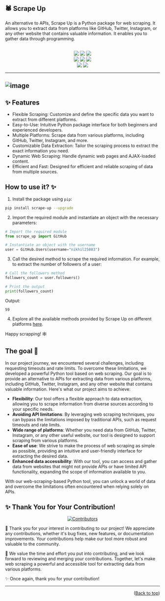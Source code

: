 
## 🕷️ Scrape Up

An alternative to APIs, Scrape Up is a Python package for web scraping. It allows you to extract data from platforms like GitHub, Twitter, Instagram, or any other website that contains valuable information. It enables you to gather data through programming.

<div align="center">
  <br>
  <img src="https://img.shields.io/github/repo-size/Clueless-Community/scrape-up?style=for-the-badge" />
  <img src="https://img.shields.io/github/issues/Clueless-Community/scrape-up?style=for-the-badge" />
  <img src="https://img.shields.io/github/issues-closed-raw/Clueless-Community/scrape-up?style=for-the-badge" />
  <br>
  <img src="https://img.shields.io/github/forks/Clueless-Community/scrape-up?style=for-the-badge" />
  <img src="https://img.shields.io/github/issues-pr/Clueless-Community/scrape-up?style=for-the-badge" />
  <img src="https://img.shields.io/github/issues-pr-closed-raw/Clueless-Community/scrape-up?style=for-the-badge" />
  <br>
  <img src="https://img.shields.io/github/stars/Clueless-Community/scrape-up?style=for-the-badge" />
  <img src="https://img.shields.io/github/last-commit/Clueless-Community/scrape-up?style=for-the-badge" />
</div>

-------
![image](https://github.com/Clueless-Community/scrape-up/assets/93156825/7f10b5c9-b998-4924-965c-01cfea5c71d0)
-------

## ✨ Features

-  Flexible Scraping: Customize and define the specific data you want to extract from different platforms.
-  Easy-to-Use: Intuitive Python package interface for both beginners and experienced developers.
-  Multiple Platforms: Scrape data from various platforms, including GitHub, Twitter, Instagram, and more.
-  Customizable Data Extraction: Tailor the scraping process to extract the exact information you need.
-  Dynamic Web Scraping: Handle dynamic web pages and AJAX-loaded content.
-  Efficient and Fast: Designed for efficient and reliable scraping of data from multiple sources.

## How to use it? ✨

1. Install the package using `pip`:

```bash
pip install scrape-up --upgrade
```

2. Import the required module and instantiate an object with the necessary parameters:

```python
# Import the required module
from scrape_up import GitHub

# Instantiate an object with the username
user = GitHub.Users(username="nikhil25803")
```

3. Call the desired method to scrape the required information. For example, to extract the number of followers of a user:

```python
# Call the followers method
followers_count = user.followers()

# Print the output
print(followers_count)
```

Output:
```
59
```

4. Explore all the available methods provided by Scrape Up on different platforms [here](https://github.com/Clueless-Community/scrape-up/blob/main/documentation.md#the-platforms-and-methods-we-cover-).

Happy scrapping! 🕸️

## The goal 🎯

In our project journey, we encountered several challenges, including requesting timeouts and rate limits. To overcome these limitations, we developed a powerful Python tool based on web scraping. Our goal is to provide an alternative to APIs for extracting data from various platforms, including GitHub, Twitter, Instagram, and any other website that contains valuable information. Here's what our project aims to achieve:

- **Flexibility**: Our tool offers a flexible approach to data extraction, allowing you to scrape information from diverse sources according to your specific needs.
- **Avoiding API limitations**: By leveraging web scraping techniques, you can bypass the limitations imposed by traditional APIs, such as request timeouts and rate limits.
- **Wide range of platforms**: Whether you need data from GitHub, Twitter, Instagram, or any other useful website, our tool is designed to support scraping from various platforms.
- **Ease of use**: We strive to make the process of web scraping as simple as possible, providing an intuitive and user-friendly interface for extracting the desired data.
- **Enhanced data accessibility**: With our tool, you can access and gather data from websites that might not provide APIs or have limited API functionality, expanding the scope of information available to you.

With our web-scraping-based Python tool, you can unlock a world of data and overcome the limitations often encountered when relying solely on APIs.

## ✨ Thank You for Your Contribution!
<div align="center">
  <a href="https://github.com/Clueless-Community/scrape-up/graphs/contributors">
    <img src="https://contrib.rocks/image?repo=Clueless-Community/scrape-up" alt="Contributors" />
  </a>
</div>

🙏 Thank you for your interest in contributing to our project! We appreciate any contributions, whether it's bug fixes, new features, or documentation improvements. Your contributions help make our tool more robust and valuable to the community.

🌟 We value the time and effort you put into contributing, and we look forward to reviewing and merging your contributions. Together, let's make web scraping a powerful and accessible tool for extracting data from various platforms.

✨ Once again, thank you for your contribution!


---

<p align="right">(<a href="#top">Back to top</a>)</p>
